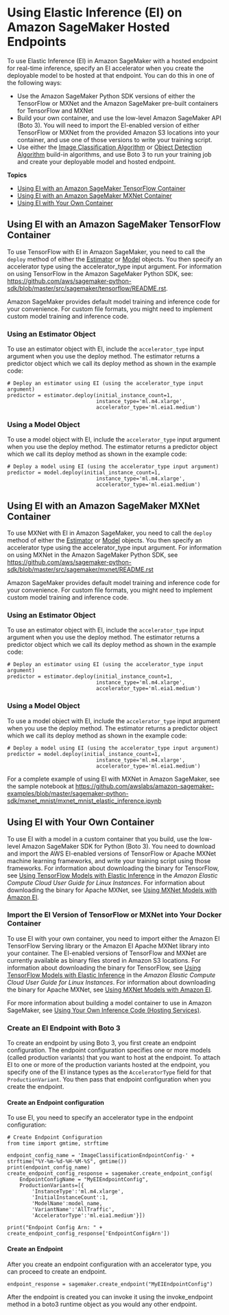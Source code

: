 # Using Elastic Inference \(EI\) on Amazon SageMaker Hosted Endpoints<a name="ei-endpoints"></a>

To use Elastic Inference \(EI\) in Amazon SageMaker with a hosted endpoint for real\-time inference, specify an EI accelerator when you create the deployable model to be hosted at that endpoint\. You can do this in one of the following ways:
+ Use the Amazon SageMaker Python SDK versions of either the TensorFlow or MXNet and the Amazon SageMaker pre\-built containers for TensorFlow and MXNet
+ Build your own container, and use the low\-level Amazon SageMaker API \(Boto 3\)\. You will need to import the EI\-enabled version of either TensorFlow or MXNet from the provided Amazon S3 locations into your container, and use one of those versions to write your training script\.
+ Use either the [Image Classification Algorithm](image-classification.md) or [Object Detection Algorithm](object-detection.md) build\-in algorithms, and use Boto 3 to run your training job and create your deployable model and hosted endpoint\.

**Topics**
+ [Using EI with an Amazon SageMaker TensorFlow Container](#ei-endpoints-tensorflow)
+ [Using EI with an Amazon SageMaker MXNet Container](#ei-endpoints-mxnet)
+ [Using EI with Your Own Container](#ei-endpoints-boto3)

## Using EI with an Amazon SageMaker TensorFlow Container<a name="ei-endpoints-tensorflow"></a>

To use TensorFlow with EI in Amazon SageMaker, you need to call the `deploy` method of either the [Estimator](https://sagemaker.readthedocs.io/en/latest/sagemaker.tensorflow.html#tensorflow-estimator) or [Model](https://sagemaker.readthedocs.io/en/latest/sagemaker.tensorflow.html#tensorflow-model) objects\. You then specify an accelerator type using the accelerator\_type input argument\. For information on using TensorFlow in the Amazon SageMaker Python SDK, see: [https://github\.com/aws/sagemaker\-python\-sdk/blob/master/src/sagemaker/tensorflow/README\.rst](https://github.com/aws/sagemaker-python-sdk/blob/master/src/sagemaker/tensorflow/README.rst)\.

Amazon SageMaker provides default model training and inference code for your convenience\. For custom file formats, you might need to implement custom model training and inference code\.

### Using an Estimator Object<a name="ei-endpoints-tensorflow-estimator"></a>

To use an estimator object with EI, include the `accelerator_type` input argument when you use the deploy method\. The estimator returns a predictor object which we call its deploy method as shown in the example code:

```
# Deploy an estimator using EI (using the accelerator_type input argument)
predictor = estimator.deploy(initial_instance_count=1,
                             instance_type='ml.m4.xlarge',
                             accelerator_type='ml.eia1.medium')
```

### Using a Model Object<a name="ei-endpoints-tensorflow-model"></a>

To use a model object with EI, include the `accelerator_type` input argument when you use the deploy method\. The estimator returns a predictor object which we call its deploy method as shown in the example code: 

```
# Deploy a model using EI (using the accelerator_type input argument)
predictor = model.deploy(initial_instance_count=1,
                             instance_type='ml.m4.xlarge',
                             accelerator_type='ml.eia1.medium')
```

## Using EI with an Amazon SageMaker MXNet Container<a name="ei-endpoints-mxnet"></a>

To use MXNet with EI in Amazon SageMaker, you need to call the `deploy` method of either the [Estimator](https://sagemaker.readthedocs.io/en/latest/sagemaker.mxnet.html#mxnet-estimator) or [Model](https://sagemaker.readthedocs.io/en/latest/sagemaker.mxnet.html#mxnet-model) objects\. You then specify an accelerator type using the accelerator\_type input argument\. For information on using MXNet in the Amazon SageMaker Python SDK, see [https://github\.com/aws/sagemaker\-python\-sdk/blob/master/src/sagemaker/mxnet/README\.rst](https://github.com/aws/sagemaker-python-sdk/blob/master/src/sagemaker/mxnet/README.rst)

Amazon SageMaker provides default model training and inference code for your convenience\. For custom file formats, you might need to implement custom model training and inference code\.

### Using an Estimator Object<a name="ei-endpoints-mxnet-estimator"></a>

To use an estimator object with EI, include the `accelerator_type` input argument when you use the deploy method\. The estimator returns a predictor object which we call its deploy method as shown in the example code: 

```
# Deploy an estimator using EI (using the accelerator_type input argument)
predictor = estimator.deploy(initial_instance_count=1,
                             instance_type='ml.m4.xlarge',
                             accelerator_type='ml.eia1.medium')
```

### Using a Model Object<a name="ei-endpoints-mxnet-model"></a>

To use a model object with EI, include the `accelerator_type` input argument when you use the deploy method\. The estimator returns a predictor object which we call its deploy method as shown in the example code: 

```
# Deploy a model using EI (using the accelerator_type input argument)
predictor = model.deploy(initial_instance_count=1,
                             instance_type='ml.m4.xlarge',
                             accelerator_type='ml.eia1.medium')
```

For a complete example of using EI with MXNet in Amazon SageMaker, see the sample notebook at [https://github\.com/awslabs/amazon\-sagemaker\-examples/blob/master/sagemaker\-python\-sdk/mxnet\_mnist/mxnet\_mnist\_elastic\_inference\.ipynb ](https://github.com/awslabs/amazon-sagemaker-examples/blob/master/sagemaker-python-sdk/mxnet_mnist/mxnet_mnist_elastic_inference.ipynb)

## Using EI with Your Own Container<a name="ei-endpoints-boto3"></a>

To use EI with a model in a custom container that you build, use the low\-level Amazon SageMaker SDK for Python \(Boto 3\)\. You need to download and import the AWS EI\-enabled versions of TensorFlow or Apache MXNet machine learning frameworks, and write your training script using those frameworks\. For information about downloading the binary for TensorFlow, see [Using TensorFlow Models with Elastic Inference](https://docs.aws.amazon.com/AWSEC2/latest/UserGuide/working-with-ei.html#ei-tensorflow) in the *Amazon Elastic Compute Cloud User Guide for Linux Instances*\. For information about downloading the binary for Apache MXNet, see [Using MXNet Models with Amazon EI](https://docs.aws.amazon.com/AWSEC2/latest/UserGuide/working-with-ei.html#ei-mxnet)\.

### Import the EI Version of TensorFlow or MXNet into Your Docker Container<a name="ei-docker-container"></a>

To use EI with your own container, you need to import either the Amazon EI TensorFlow Serving library or the Amazon EI Apache MXNet library into your container\. The EI\-enabled versions of TensorFlow and MXNet are currently available as binary files stored in Amazon S3 locations\. For information about downloading the binary for TensorFlow, see [Using TensorFlow Models with Elastic Inference](https://docs.aws.amazon.com/AWSEC2/latest/UserGuide/working-with-ei.html#ei-tensorflow) in the *Amazon Elastic Compute Cloud User Guide for Linux Instances*\. For information about downloading the binary for Apache MXNet, see [Using MXNet Models with Amazon EI](https://docs.aws.amazon.com/AWSEC2/latest/UserGuide/working-with-ei.html#ei-mxnet)\.

For more information about building a model container to use in Amazon SageMaker, see [Using Your Own Inference Code \(Hosting Services\)](your-algorithms-inference-code.md)\.

### Create an EI Endpoint with Boto 3<a name="ei-create-endpoint-boto"></a>

To create an endpoint by using Boto 3, you first create an endpoint configuration\. The endpoint configuration specifies one or more models \(called production variants\) that you want to host at the endpoint\. To attach EI to one or more of the production variants hosted at the endpoint, you specify one of the EI instance types as the `AcceleratorType` field for that `ProductionVariant`\. You then pass that endpoint configuration when you create the endpoint\.

#### Create an Endpoint configuration<a name="ei-endpoints-boto3-endpoint-config"></a>

To use EI, you need to specify an accelerator type in the endpoint configuration:

```
# Create Endpoint Configuration
from time import gmtime, strftime

endpoint_config_name = 'ImageClassificationEndpointConfig-' + strftime("%Y-%m-%d-%H-%M-%S", gmtime())
print(endpoint_config_name)
create_endpoint_config_response = sagemaker.create_endpoint_config(
    EndpointConfigName = "MyEIEndpointConfig",
    ProductionVariants=[{
        'InstanceType':'ml.m4.xlarge',
        'InitialInstanceCount':1,
        'ModelName':model_name,
        'VariantName':'AllTraffic',
        'AcceleratorType':'ml.eia1.medium'}])

print("Endpoint Config Arn: " + create_endpoint_config_response['EndpointConfigArn'])
```

#### Create an Endpoint<a name="ei-endpoints-boto3-endpoint"></a>

After you create an endpoint configuration with an accelerator type, you can proceed to create an endpoint\.

```
endpoint_response = sagemaker.create_endpoint("MyEIEndpointConfig")
```

After the endpoint is created you can invoke it using the invoke\_endpoint method in a boto3 runtime object as you would any other endpoint\.